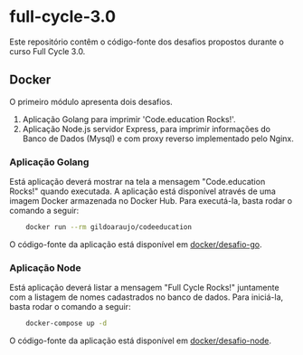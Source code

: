 # full-cycle-3.0

Este repositório contêm o código-fonte dos desafios propostos durante o curso Full Cycle 3.0.

## Docker

O primeiro módulo apresenta dois desafios.

1. Aplicação Golang para imprimir 'Code.education Rocks!'.
2. Aplicação Node.js servidor Express, para imprimir informações do Banco de Dados (Mysql) e com proxy reverso implementado pelo Nginx.

### Aplicação Golang

Está aplicação deverá mostrar na tela a mensagem "Code.education Rocks!" quando executada. A aplicação está disponível através de uma imagem Docker armazenada no Docker Hub. Para executá-la, basta rodar o comando a seguir:

```bash
    docker run --rm gildoaraujo/codeeducation
```

O código-fonte da aplicação está disponível em [docker/desafio-go](golang/app.go).

### Aplicação Node

Está aplicação deverá listar a mensagem "Full Cycle Rocks!" juntamente com a listagem de nomes cadastrados no banco de dados. Para iniciá-la, basta rodar o comando a seguir:

```bash
    docker-compose up -d
```

O código-fonte da aplicação está disponível em [docker/desafio-node](nodejs/app).
